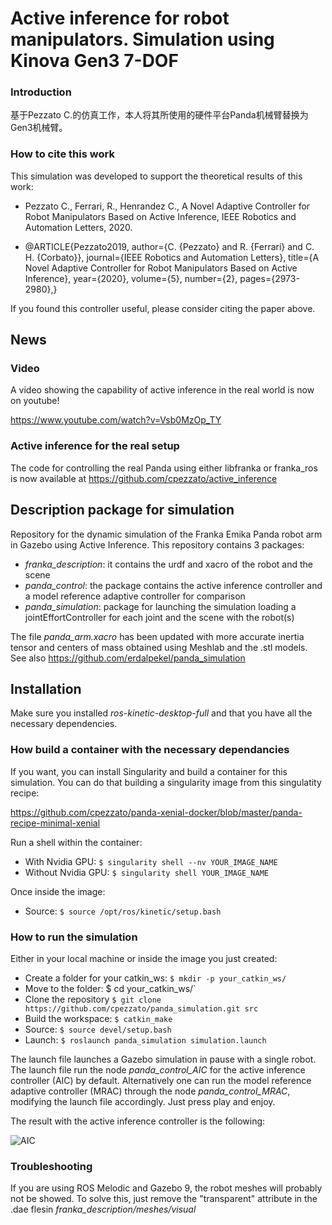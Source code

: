 # Active inference for robot manipulators. Simulation using Kinova Gen3 7-DOF

### Introduction
基于Pezzato C.的仿真工作，本人将其所使用的硬件平台Panda机械臂替换为Gen3机械臂。


### How to cite this work
This simulation was developed to support the theoretical results of this work:

- Pezzato C., Ferrari, R., Henrandez C., A Novel Adaptive Controller for Robot Manipulators Based on Active Inference, IEEE Robotics and Automation Letters, 2020.

- @ARTICLE{Pezzato2019, 
author={C. {Pezzato} and R. {Ferrari} and C. H. {Corbato}}, 
journal={IEEE Robotics and Automation Letters}, 
title={A Novel Adaptive Controller for Robot Manipulators Based on Active Inference}, 
year={2020}, 
volume={5}, 
number={2}, 
pages={2973-2980},}

If you found this controller useful, please consider citing the paper above.

## News

### Video
A video showing the capability of active inference in the real world is now on youtube!

https://www.youtube.com/watch?v=Vsb0MzOp_TY

### Active inference for the real setup
The code for controlling the real Panda using either libfranka or franka_ros is now available at https://github.com/cpezzato/active_inference

## Description package for simulation

Repository for the dynamic simulation of the Franka Emika Panda robot arm in Gazebo using Active Inference. This repository contains 3 packages:

- *franka_description*: it contains the urdf and xacro of the robot and the scene
- *panda_control*: the package contains the active inference controller and a model reference adaptive controller for comparison
- *panda_simulation*: package for launching the simulation loading a jointEffortController for each joint and the scene with the robot(s)

The file *panda_arm.xacro* has been updated with more accurate inertia tensor and centers of mass obtained using Meshlab and the .stl models. See also https://github.com/erdalpekel/panda_simulation

## Installation

Make sure you installed *ros-kinetic-desktop-full* and that you have all the necessary dependencies. 

### How build a container with the necessary dependancies
If you want, you can install Singularity and build a container for this simulation. You can do that building a singularity image from this singulatity recipe:

https://github.com/cpezzato/panda-xenial-docker/blob/master/panda-recipe-minimal-xenial

Run a shell within the container:
- With Nvidia GPU: `$ singularity shell --nv YOUR_IMAGE_NAME`
- Without Nvidia GPU: `$ singularity shell YOUR_IMAGE_NAME`

Once inside the image:

- Source: `$ source /opt/ros/kinetic/setup.bash`

### How to run the simulation
Either in your local machine or inside the image you just created:

- Create a folder for your catkin_ws: `$ mkdir -p your_catkin_ws/` <br />
- Move to the folder: $ cd your_catkin_ws/` <br />
- Clone the repository `$ git clone https://github.com/cpezzato/panda_simulation.git src` <br />
- Build the workspace: `$ catkin_make` <br />
- Source: `$ source devel/setup.bash` <br />
- Launch: `$ roslaunch panda_simulation simulation.launch`

The launch file launches a Gazebo simulation in pause with a single robot. The launch file run the node *panda_control_AIC* for the active inference controller (AIC) by default. Alternatively one can run the model reference adaptive controller (MRAC) through the node *panda_control_MRAC*, modifying the launch file accordingly. Just press play and enjoy.

The result with the active inference controller is the following:

![AIC](https://user-images.githubusercontent.com/49310726/56992707-f02b0e80-6b9a-11e9-99fd-58a31f114d0e.gif)

### Troubleshooting
If you are using ROS Melodic and Gazebo 9, the robot meshes will probably not be showed. To solve this, just remove the "transparent" attribute in the .dae flesin *franka_description/meshes/visual*
